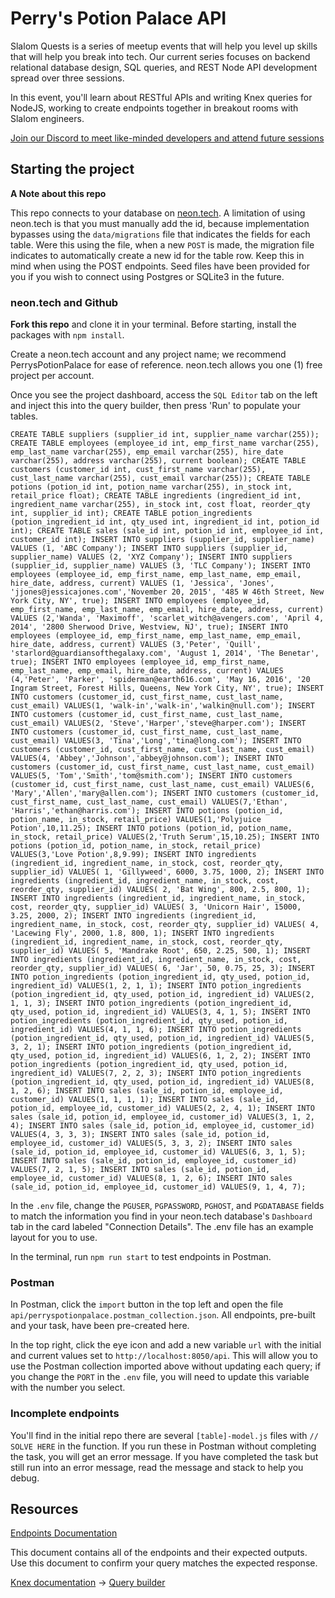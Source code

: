 # Perry's Potion Palace API

Slalom Quests is a series of meetup events that will help you level up skills that will help you break into tech. Our current series focuses on backend relational database design, SQL queries, and REST Node API development spread over three sessions.

In this event, you'll learn about RESTful APIs and writing Knex queries for NodeJS, working to create endpoints together in breakout rooms with Slalom engineers.

[Join our Discord to meet like-minded developers and attend future sessions](https://discord.gg/FcbvFQQRSp)

## Starting the project

**A Note about this repo**

This repo connects to your database on [neon.tech](https://neon.tech/). A limitation of using neon.tech is that you must manually add the id, because implementation bypasses using the `data/migrations` file that indicates the fields for each table. Were this using the file, when a new `POST` is made, the migration file indicates to automatically create a new id for the table row. Keep this in mind when using the POST endpoints. Seed files have been provided for you if you wish to connect using Postgres or SQLite3 in the future.

### neon.tech and Github

**Fork this repo** and clone it in your terminal. Before starting, install the packages with `npm install`.

Create a neon.tech account and any project name; we recommend PerrysPotionPalace for ease of reference. neon.tech allows you one (1) free project per account.

Once you see the project dashboard, access the `SQL Editor` tab on the left and inject this into the query builder, then press 'Run' to populate your tables.

```
CREATE TABLE suppliers (supplier_id int, supplier_name varchar(255)); CREATE TABLE employees (employee_id int, emp_first_name varchar(255), emp_last_name varchar(255), emp_email varchar(255), hire_date varchar(255), address varchar(255), current boolean); CREATE TABLE customers (customer_id int, cust_first_name varchar(255), cust_last_name varchar(255), cust_email varchar(255)); CREATE TABLE potions (potion_id int, potion_name varchar(255), in_stock int, retail_price float); CREATE TABLE ingredients (ingredient_id int, ingredient_name varchar(255), in_stock int, cost float, reorder_qty int, supplier_id int); CREATE TABLE potion_ingredients (potion_ingredient_id int, qty_used int, ingredient_id int, potion_id int); CREATE TABLE sales (sale_id int, potion_id int, employee_id int, customer_id int); INSERT INTO suppliers (supplier_id, supplier_name) VALUES (1, 'ABC Company'); INSERT INTO suppliers (supplier_id, supplier_name) VALUES (2, 'XYZ Company'); INSERT INTO suppliers (supplier_id, supplier_name) VALUES (3, 'TLC Company'); INSERT INTO employees (employee_id, emp_first_name, emp_last_name, emp_email, hire_date, address, current) VALUES (1, 'Jessica', 'Jones', 'jjones@jessicajones.com','November 20, 2015', '485 W 46th Street, New York City, NY', true); INSERT INTO employees (employee_id, emp_first_name, emp_last_name, emp_email, hire_date, address, current) VALUES (2,'Wanda', 'Maximoff', 'scarlet_witch@avengers.com', 'April 4, 2014', '2800 Sherwood Drive, Westview, NJ', true); INSERT INTO employees (employee_id, emp_first_name, emp_last_name, emp_email, hire_date, address, current) VALUES (3,'Peter', 'Quill', 'starlord@guardiansofthegalaxy.com', 'August 1, 2014', 'The Benetar', true); INSERT INTO employees (employee_id, emp_first_name, emp_last_name, emp_email, hire_date, address, current) VALUES (4,'Peter', 'Parker', 'spiderman@earth616.com', 'May 16, 2016', '20 Ingram Street, Forest Hills, Queens, New York City, NY', true); INSERT INTO customers (customer_id, cust_first_name, cust_last_name, cust_email) VALUES(1, 'walk-in','walk-in','walkin@null.com'); INSERT INTO customers (customer_id, cust_first_name, cust_last_name, cust_email) VALUES(2, 'Steve','Harper','steve@harper.com'); INSERT INTO customers (customer_id, cust_first_name, cust_last_name, cust_email) VALUES(3, 'Tina','Long','tina@long.com'); INSERT INTO customers (customer_id, cust_first_name, cust_last_name, cust_email) VALUES(4, 'Abbey','Johnson','abbey@johnson.com'); INSERT INTO customers (customer_id, cust_first_name, cust_last_name, cust_email) VALUES(5, 'Tom','Smith','tom@smith.com'); INSERT INTO customers (customer_id, cust_first_name, cust_last_name, cust_email) VALUES(6, 'Mary','Allen','mary@allen.com'); INSERT INTO customers (customer_id, cust_first_name, cust_last_name, cust_email) VALUES(7,'Ethan', 'Harris','ethan@harris.com'); INSERT INTO potions (potion_id, potion_name, in_stock, retail_price) VALUES(1,'Polyjuice Potion',10,11.25); INSERT INTO potions (potion_id, potion_name, in_stock, retail_price) VALUES(2,'Truth Serum',15,10.25); INSERT INTO potions (potion_id, potion_name, in_stock, retail_price) VALUES(3,'Love Potion',8,9.99); INSERT INTO ingredients (ingredient_id, ingredient_name, in_stock, cost, reorder_qty, supplier_id) VALUES( 1, 'Gillyweed', 6000, 3.75, 1000, 2); INSERT INTO ingredients (ingredient_id, ingredient_name, in_stock, cost, reorder_qty, supplier_id) VALUES( 2, 'Bat Wing', 800, 2.5, 800, 1); INSERT INTO ingredients (ingredient_id, ingredient_name, in_stock, cost, reorder_qty, supplier_id) VALUES( 3, 'Unicorn Hair', 15000, 3.25, 2000, 2); INSERT INTO ingredients (ingredient_id, ingredient_name, in_stock, cost, reorder_qty, supplier_id) VALUES( 4, 'Lacewing Fly', 2000, 1.8, 800, 1); INSERT INTO ingredients (ingredient_id, ingredient_name, in_stock, cost, reorder_qty, supplier_id) VALUES( 5, 'Mandrake Root', 650, 2.25, 500, 1); INSERT INTO ingredients (ingredient_id, ingredient_name, in_stock, cost, reorder_qty, supplier_id) VALUES( 6, 'Jar', 50, 0.75, 25, 3); INSERT INTO potion_ingredients (potion_ingredient_id, qty_used, potion_id, ingredient_id) VALUES(1, 2, 1, 1); INSERT INTO potion_ingredients (potion_ingredient_id, qty_used, potion_id, ingredient_id) VALUES(2, 1, 1, 3); INSERT INTO potion_ingredients (potion_ingredient_id, qty_used, potion_id, ingredient_id) VALUES(3, 4, 1, 5); INSERT INTO potion_ingredients (potion_ingredient_id, qty_used, potion_id, ingredient_id) VALUES(4, 1, 1, 6); INSERT INTO potion_ingredients (potion_ingredient_id, qty_used, potion_id, ingredient_id) VALUES(5, 3, 2, 1); INSERT INTO potion_ingredients (potion_ingredient_id, qty_used, potion_id, ingredient_id) VALUES(6, 1, 2, 2); INSERT INTO potion_ingredients (potion_ingredient_id, qty_used, potion_id, ingredient_id) VALUES(7, 2, 2, 3); INSERT INTO potion_ingredients (potion_ingredient_id, qty_used, potion_id, ingredient_id) VALUES(8, 1, 2, 6); INSERT INTO sales (sale_id, potion_id, employee_id, customer_id) VALUES(1, 1, 1, 1); INSERT INTO sales (sale_id, potion_id, employee_id, customer_id) VALUES(2, 2, 4, 1); INSERT INTO sales (sale_id, potion_id, employee_id, customer_id) VALUES(3, 1, 2, 4); INSERT INTO sales (sale_id, potion_id, employee_id, customer_id) VALUES(4, 3, 3, 3); INSERT INTO sales (sale_id, potion_id, employee_id, customer_id) VALUES(5, 3, 3, 2); INSERT INTO sales (sale_id, potion_id, employee_id, customer_id) VALUES(6, 3, 1, 5); INSERT INTO sales (sale_id, potion_id, employee_id, customer_id) VALUES(7, 2, 1, 5); INSERT INTO sales (sale_id, potion_id, employee_id, customer_id) VALUES(8, 1, 2, 6); INSERT INTO sales (sale_id, potion_id, employee_id, customer_id) VALUES(9, 1, 4, 7);
```

In the `.env` file, change the `PGUSER`, `PGPASSWORD`, `PGHOST`, and `PGDATABASE` fields to match the information you find in your neon.tech database's `Dashboard` tab in the card labeled "Connection Details". The .env file has an example layout for you to use.

In the terminal, run `npm run start` to test endpoints in Postman.

### Postman

In Postman, click the `import` button in the top left and open the file `api/perryspotionpalace.postman_collection.json`. All endpoints, pre-built and your task, have been pre-created here.

In the top right, click the eye icon and add a new variable `url` with the initial and current values set to `http://localhost:8050/api`. This will allow you to use the Postman collection imported above without updating each query; if you change the `PORT` in the `.env` file, you will need to update this variable with the number you select.

### Incomplete endpoints

You'll find in the initial repo there are several `[table]-model.js` files with `// SOLVE HERE` in the function. If you run these in Postman without completing the task, you will get an error message. If you have completed the task but still run into an error message, read the message and stack to help you debug.

## Resources

[Endpoints Documentation](api/Endpoints.md)

This document contains all of the endpoints and their expected outputs. Use this document to confirm your query matches the expected response.

[Knex documentation](https://knexjs.org/guide/) -> [Query builder](https://knexjs.org/guide/query-builder.html)
